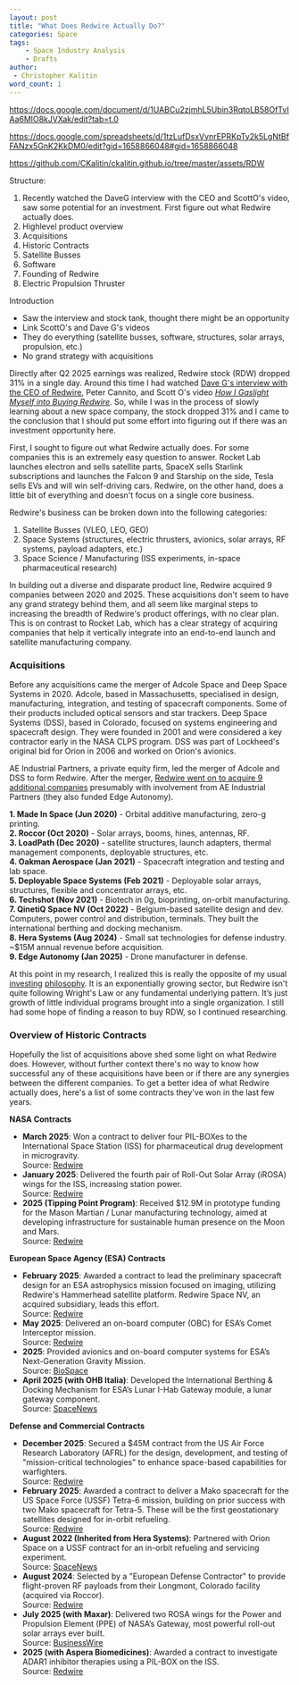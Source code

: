 ```yaml
---
layout: post
title: "What Does Redwire Actually Do?"
categories: Space
tags:
    - Space Industry Analysis
    - Drafts
author:
 - Christopher Kalitin
word_count: 1
---
```

<head>
    <meta property="og:image" content="{{site.url}}/assets/images/optimal-lunar-atmosphere/impact_velocity_vs_atm_t0.1_linear.png">
</head>

https://docs.google.com/document/d/1UABCu2zjmhL5Ubin3RqtoLB58OfTvIAa6MlO8kJVXak/edit?tab=t.0

https://docs.google.com/spreadsheets/d/1tzLufDsxVynrEPRKpTy2k5LgNtBfFANzx5GnK2KkDM0/edit?gid=1658866048#gid=1658866048

https://github.com/CKalitin/ckalitin.github.io/tree/master/assets/RDW

Structure:
1. Recently watched the DaveG interview with the CEO and ScottO's video, saw some potential for an investment. First figure out what Redwire actually does.
2. Highlevel product overview
3. Acquisitions
4. Historic Contracts
5. Satellite Busses
6. Software
7. Founding of Redwire
8. Electric Propulsion Thruster

Introduction
- Saw the interview and stock tank, thought there might be an opportunity
- Link ScottO's and Dave G's videos
- They do everything (satellite busses, software, structures, solar arrays, propulsion, etc.)
- No grand strategy with acquisitions

Directly after Q2 2025 earnings was realized, Redwire stock (RDW) dropped 31% in a single day. Around this time I had watched [Dave G's interview with the CEO of Redwire](https://www.youtube.com/watch?v=AXIyHb46m2g), Peter Cannito, and Scott O's video *[How I Gaslight Myself into Buying Redwire](https://www.youtube.com/watch?v=lvr5vF2JbZg)*. So, while I was in the process of slowly learning about a new space company, the stock dropped 31% and I came to the conclusion that I should put some effort into figuring out if there was an investment opportunity here.

First, I sought to figure out what Redwire actually does. For some companies this is an extremely easy question to answer. Rocket Lab launches electron and sells satellite parts, SpaceX sells Starlink subscriptions and launches the Falcon 9 and Starship on the side, Tesla sells EVs and will win self-driving cars. Redwire, on the other hand, does a little bit of everything and doesn't focus on a single core business.

Redwire's business can be broken down into the following categories:
1. Satellite Busses (VLEO, LEO, GEO)
2. Space Systems (structures, electric thrusters, avionics, solar arrays, RF systems, payload adapters, etc.)
3. Space Science / Manufacturing (ISS experiments, in-space pharmaceutical research)

In building out a diverse and disparate product line, Redwire acquired 9 companies between 2020 and 2025. These acquisitions don't seem to have any grand strategy behind them, and all seem like marginal steps to increasing the breadth of Redwire's product offerings, with no clear plan. This is on contrast to Rocket Lab, which has a clear strategy of acquiring companies that help it vertically integrate into an end-to-end launch and satellite manufacturing company.

### **Acquisitions**

Before any acquisitions came the merger of Adcole Space and Deep Space Systems in 2020. Adcole, based in Massachusetts, specialised in design, manufacturing, integration, and testing of spacecraft components. Some of their products included optical sensors and star trackers. Deep Space Systems (DSS), based in Colorado, focused on systems engineering and spacecraft design. They were founded in 2001 and were considered a key contractor early in the NASA CLPS program. DSS was part of Lockheed's original bid for Orion in 2006 and worked on Orion's avionics.

AE Industrial Partners, a private equity firm, led the merger of Adcole and DSS to form Redwire. After the merger, [Redwire went on to acquire 9 additional companies](https://d1io3yog0oux5.cloudfront.net/_6200c35b11d134e94999e85dff0661b6/redwirespace/db/856/7620/pdf/Redwire+101+-+Updated+as+of+August+2025.pdf) presumably with involvement from AE Industrial Partners (they also funded Edge Autonomy).

**1. Made In Space (Jun 2020)** - Orbital additive manufacturing, zero-g printing.  
**2. Roccor (Oct 2020)** - Solar arrays, booms, hines, antennas, RF.  
**3. LoadPath (Dec 2020)** - satellite structures, launch adapters,  thermal management components, deployable structures, etc.  
**4. Oakman Aerospace (Jan 2021)** - Spacecraft integration and testing and lab space.  
**5. Deployable Space Systems (Feb 2021)** - Deployable solar arrays, structures, flexible and concentrator arrays, etc.  
**6. Techshot (Nov 2021)** - Biotech in 0g, bioprinting, on-orbit manufacturing.  
**7. QinetiQ Space NV (Oct 2022)** - Belgium-based satellite design and dev. Computers, power control and distribution, terminals. They built the international berthing and docking mechanism.  
**8. Hera Systems (Aug 2024)** - Small sat technologies for defense industry. ~$15M annual revenue before acquisition.  
**9. Edge Autonomy (Jan 2025)** - Drone manufacturer in defense.  

At this point in my research, I realized this is really the opposite of my usual [investing](https://ckalitin.github.io/investing/2023/10/11/80-trillion-dollars.html) [philosophy](https://ckalitin.github.io/technology/2024/11/19/s-curve-examples.html). It is an exponentially growing sector, but Redwire isn't quite following Wright's Law or any fundamental underlying pattern. It’s just growth of little individual programs brought into a single organization. I still had some hope of finding a reason to buy RDW, so I continued researching.

### **Overview of Historic Contracts**

Hopefully the list of acquisitions above shed some light on what Redwire does. However, without further context there's no way to know how successful any of these acquisitions have been or if there are any synergies between the different companies. To get a better idea of what Redwire actually does, here's a list of some contracts they've won in the last few years.

**NASA Contracts**

- **March 2025**: Won a contract to deliver four PIL-BOXes to the International Space Station (ISS) for pharmaceutical drug development in microgravity.  
  Source: [Redwire](https://redwirespace.com/newsroom/redwire-awarded-nasa-contract-to-expand-pharmaceutical-drug-development-in-space-for-future-commercialization/)
- **January 2025**: Delivered the fourth pair of Roll-Out Solar Array (iROSA) wings for the ISS, increasing station power.  
  Source: [Redwire](https://redwirespace.com/newsroom/redwire-successfully-delivers-fourth-pair-of-roll-out-solar-array-wings-for-iss-power/)
- **2025 (Tipping Point Program)**: Received $12.9M in prototype funding for the Mason Martian / Lunar manufacturing technology, aimed at developing infrastructure for sustainable human presence on the Moon and Mars.  
  Source: [Redwire](https://redwirespace.com/newsroom/redwire-receives-nasa-approval-to-advance-cutting-edge-manufacturing-technology-for-building-infrastructure-on-moon-and-mars/)

**European Space Agency (ESA) Contracts**

- **February 2025**: Awarded a contract to lead the preliminary spacecraft design for an ESA astrophysics mission focused on imaging, utilizing Redwire's Hammerhead satellite platform. Redwire Space NV, an acquired subsidiary, leads this effort.  
  Source: [Redwire](https://redwirespace.com/newsroom/redwire-awarded-contract-to-lead-study-for-the-european-space-agencys-next-dark-matter-mission/)
- **May 2025**: Delivered an on-board computer (OBC) for ESA’s Comet Interceptor mission.  
  Source: [Redwire](https://redwirespace.com/newsroom/redwire-successfully-delivers-onboard-computer-for-esas-comet-interceptor-mission-to-study-pristine-comet/)
- **2025**: Provided avionics and on-board computer systems for ESA’s Next-Generation Gravity Mission.  
  Source: [BioSpace](https://www.biospace.com/press-releases/redwire-awarded-contract-to-provide-critical-avionics-technology-for-multinational-earth-observation-satellite-constellation)
- **April 2025 (with OHB Italia)**: Developed the International Berthing & Docking Mechanism for ESA’s Lunar I-Hab Gateway module, a lunar gateway component.  
  Source: [SpaceNews](https://spacenews.com/redwire-wins-darpa-contract-for-vleo-demonstration/)

**Defense and Commercial Contracts**

- **December 2025**: Secured a $45M contract from the US Air Force Research Laboratory (AFRL) for the design, development, and testing of "mission-critical technologies" to enhance space-based capabilities for warfighters.  
  Source: [Redwire](https://redwirespace.com/newsroom/redwire-awarded-45-million-contract-from-air-force-research-laboratory-afrl-to-advance-enhanced-space-based-capabilities-for-the-warfighter/)
- **February 2025**: Awarded a contract to deliver a Mako spacecraft for the US Space Force (USSF) Tetra-6 mission, building on prior success with two Mako spacecraft for Tetra-5. These will be the first geostationary satellites designed for in-orbit refueling.  
  Source: [Redwire](https://redwirespace.com/newsroom/redwire-wins-follow-on-contract-to-deliver-third-mako-spacecraft-for-u-s-space-force/)
- **August 2022 (Inherited from Hera Systems)**: Partnered with Orion Space on a USSF contract for an in-orbit refueling and servicing experiment.  
  Source: [SpaceNews](https://spacenews.com/orion-space-wins-u-s-space-force-contract-for-on-orbit-services-experiment/)
- **August 2024**: Selected by a "European Defense Contractor" to provide flight-proven RF payloads from their Longmont, Colorado facility (acquired via Roccor).  
  Source: [Redwire](https://redwirespace.com/newsroom/redwire-selected-to-provide-advanced-rf-payloads-to-a-leading-european-defense-contractor-expanding-rf-offerings-to-overseas-markets)
- **July 2025 (with Maxar)**: Delivered two ROSA wings for the Power and Propulsion Element (PPE) of NASA’s Gateway, most powerful roll-out solar arrays ever built.  
  Source: [BusinessWire](https://www.businesswire.com/news/home/20250702438974/en/Redwire-Successfully-Deploys-the-Most-Powerful-Roll-Out-Solar-Arrays-Ever-Built-Prepares-for-Major-Delivery-in-Fourth-Quarter)
- **2025 (with Aspera Biomedicines)**: Awarded a contract to investigate ADAR1 inhibitor therapies using a PIL-BOX on the ISS.  
  Source: [Redwire](https://redwirespace.com/newsroom/redwire-awarded-contract-from-aspera-biomedicines-to-investigate-cutting-edge-cancer-treatment-in-space/)
